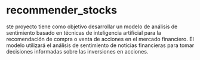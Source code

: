 # recommender_stocks
ste proyecto tiene como objetivo desarrollar un modelo de análisis de sentimiento basado en técnicas de inteligencia artificial para la recomendación de compra o venta de acciones en el mercado financiero. El modelo utilizará el análisis de sentimiento de noticias financieras para tomar decisiones informadas sobre las inversiones en acciones.
